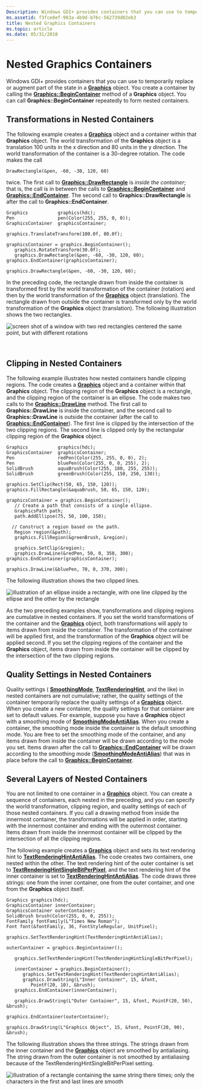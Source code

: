 ```yaml
---
Description: Windows GDI+ provides containers that you can use to temporarily replace or augment part of the state in a Graphics object.
ms.assetid: f3fce8ef-903a-4b9d-b76c-562739d02eb3
title: Nested Graphics Containers
ms.topic: article
ms.date: 05/31/2018
---
```


# Nested Graphics Containers

Windows GDI+ provides containers that you can use to temporarily replace or augment part of the state in a [**Graphics**](/windows/win32/api/gdiplusgraphics/nl-gdiplusgraphics-graphics) object. You create a container by calling the [**Graphics::BeginContainer**](/windows/win32/api/gdiplusgraphics/nf-gdiplusgraphics-graphics-begincontainer(inconstrectf__inconstrectf__inunit)) method of a **Graphics** object. You can call **Graphics::BeginContainer** repeatedly to form nested containers.

## Transformations in Nested Containers

The following example creates a [**Graphics**](/windows/win32/api/gdiplusgraphics/nl-gdiplusgraphics-graphics) object and a container within that **Graphics** object. The world transformation of the **Graphics** object is a translation 100 units in the x direction and 80 units in the y direction. The world transformation of the container is a 30-degree rotation. The code makes the call


```
DrawRectangle(&pen, -60, -30, 120, 60)
```



twice. The first call to [**Graphics::DrawRectangle**](https://msdn.microsoft.com/library/ms536003(v=VS.85).aspx) is *inside the container*; that is, the call is in between the calls to [**Graphics::BeginContainer**](/windows/win32/api/gdiplusgraphics/nf-gdiplusgraphics-graphics-begincontainer(inconstrectf__inconstrectf__inunit)) and [**Graphics::EndContainer**](/windows/win32/api/Gdiplusgraphics/nf-gdiplusgraphics-graphics-endcontainer). The second call to **Graphics::DrawRectangle** is after the call to **Graphics::EndContainer**.


```
Graphics           graphics(hdc);
Pen                pen(Color(255, 255, 0, 0));
GraphicsContainer  graphicsContainer;

graphics.TranslateTransform(100.0f, 80.0f);

graphicsContainer = graphics.BeginContainer();
   graphics.RotateTransform(30.0f);
   graphics.DrawRectangle(&pen, -60, -30, 120, 60);
graphics.EndContainer(graphicsContainer);

graphics.DrawRectangle(&pen, -60, -30, 120, 60);
```



In the preceding code, the rectangle drawn from inside the container is transformed first by the world transformation of the container (rotation) and then by the world transformation of the [**Graphics**](/windows/win32/api/gdiplusgraphics/nl-gdiplusgraphics-graphics) object (translation). The rectangle drawn from outside the container is transformed only by the world transformation of the **Graphics** object (translation). The following illustration shows the two rectangles.

![screen shot of a window with two red rectangles centered the same point, but with different rotations](images/nestedcontainers1.png)

 

## Clipping in Nested Containers

The following example illustrates how nested containers handle clipping regions. The code creates a [**Graphics**](/windows/win32/api/gdiplusgraphics/nl-gdiplusgraphics-graphics) object and a container within that **Graphics** object. The clipping region of the **Graphics** object is a rectangle, and the clipping region of the container is an ellipse. The code makes two calls to the [**Graphics::DrawLine**](https://msdn.microsoft.com/library/ms536026(v=VS.85).aspx) method. The first call to **Graphics::DrawLine** is inside the container, and the second call to **Graphics::DrawLine** is outside the container (after the call to [**Graphics::EndContainer**](/windows/win32/api/Gdiplusgraphics/nf-gdiplusgraphics-graphics-endcontainer)). The first line is clipped by the intersection of the two clipping regions. The second line is clipped only by the rectangular clipping region of the **Graphics** object.


```
Graphics           graphics(hdc);
GraphicsContainer  graphicsContainer;
Pen                redPen(Color(255, 255, 0, 0), 2);
Pen                bluePen(Color(255, 0, 0, 255), 2);
SolidBrush         aquaBrush(Color(255, 180, 255, 255));
SolidBrush         greenBrush(Color(255, 150, 250, 130));

graphics.SetClip(Rect(50, 65, 150, 120));
graphics.FillRectangle(&aquaBrush, 50, 65, 150, 120);

graphicsContainer = graphics.BeginContainer();
   // Create a path that consists of a single ellipse.
   GraphicsPath path;
   path.AddEllipse(75, 50, 100, 150);

  // Construct a region based on the path.
   Region region(&path);
   graphics.FillRegion(&greenBrush, &region);

   graphics.SetClip(&region);
   graphics.DrawLine(&redPen, 50, 0, 350, 300);
graphics.EndContainer(graphicsContainer);

graphics.DrawLine(&bluePen, 70, 0, 370, 300);
```



The following illustration shows the two clipped lines.

![illustration of an ellipse inside a rectangle, with one line clipped by the ellipse and the other by the rectangle](images/nestedcontainers2.png)

As the two preceding examples show, transformations and clipping regions are cumulative in nested containers. If you set the world transformations of the container and the [**Graphics**](/windows/win32/api/gdiplusgraphics/nl-gdiplusgraphics-graphics) object, both transformations will apply to items drawn from inside the container. The transformation of the container will be applied first, and the transformation of the **Graphics** object will be applied second. If you set the clipping regions of the container and the **Graphics** object, items drawn from inside the container will be clipped by the intersection of the two clipping regions.

## Quality Settings in Nested Containers

Quality settings ( [**SmoothingMode**](/windows/win32/api/Gdiplusenums/ne-gdiplusenums-smoothingmode), [**TextRenderingHint**](/windows/win32/api/Gdiplusenums/ne-gdiplusenums-textrenderinghint), and the like) in nested containers are not cumulative; rather, the quality settings of the container temporarily replace the quality settings of a [**Graphics**](/windows/win32/api/gdiplusgraphics/nl-gdiplusgraphics-graphics) object. When you create a new container, the quality settings for that container are set to default values. For example, suppose you have a **Graphics** object with a smoothing mode of [****SmoothingModeAntiAlias****](/windows/win32/api/Gdiplusenums/ne-gdiplusenums-smoothingmode). When you create a container, the smoothing mode inside the container is the default smoothing mode. You are free to set the smoothing mode of the container, and any items drawn from inside the container will be drawn according to the mode you set. Items drawn after the call to [**Graphics::EndContainer**](/windows/win32/api/Gdiplusgraphics/nf-gdiplusgraphics-graphics-endcontainer) will be drawn according to the smoothing mode ([****SmoothingModeAntiAlias****](/windows/win32/api/Gdiplusenums/ne-gdiplusenums-smoothingmode)) that was in place before the call to [**Graphics::BeginContainer**](/windows/win32/api/gdiplusgraphics/nf-gdiplusgraphics-graphics-begincontainer(inconstrectf__inconstrectf__inunit)).

## Several Layers of Nested Containers

You are not limited to one container in a [**Graphics**](/windows/win32/api/gdiplusgraphics/nl-gdiplusgraphics-graphics) object. You can create a sequence of containers, each nested in the preceding, and you can specify the world transformation, clipping region, and quality settings of each of those nested containers. If you call a drawing method from inside the innermost container, the transformations will be applied in order, starting with the innermost container and ending with the outermost container. Items drawn from inside the innermost container will be clipped by the intersection of all the clipping regions.

The following example creates a [**Graphics**](/windows/win32/api/gdiplusgraphics/nl-gdiplusgraphics-graphics) object and sets its text rendering hint to [****TextRenderingHintAntiAlias****](/windows/win32/api/Gdiplusenums/ne-gdiplusenums-textrenderinghint). The code creates two containers, one nested within the other. The text rendering hint of the outer container is set to [****TextRenderingHintSingleBitPerPixel****](/windows/win32/api/Gdiplusenums/ne-gdiplusenums-textrenderinghint), and the text rendering hint of the inner container is set to [****TextRenderingHintAntiAlias****](/windows/win32/api/Gdiplusenums/ne-gdiplusenums-textrenderinghint). The code draws three strings: one from the inner container, one from the outer container, and one from the **Graphics** object itself.


```
Graphics graphics(hdc);
GraphicsContainer innerContainer;
GraphicsContainer outerContainer;
SolidBrush brush(Color(255, 0, 0, 255));
FontFamily fontFamily(L"Times New Roman");
Font font(&fontFamily, 36, FontStyleRegular, UnitPixel);

graphics.SetTextRenderingHint(TextRenderingHintAntiAlias);

outerContainer = graphics.BeginContainer();

   graphics.SetTextRenderingHint(TextRenderingHintSingleBitPerPixel);

   innerContainer = graphics.BeginContainer();
      graphics.SetTextRenderingHint(TextRenderingHintAntiAlias);
      graphics.DrawString(L"Inner Container", 15, &font,
         PointF(20, 10), &brush);
   graphics.EndContainer(innerContainer);

   graphics.DrawString(L"Outer Container", 15, &font, PointF(20, 50), &brush);

graphics.EndContainer(outerContainer);

graphics.DrawString(L"Graphics Object", 15, &font, PointF(20, 90), &brush);
```



The following illustration shows the three strings. The strings drawn from the inner container and the [**Graphics**](/windows/win32/api/gdiplusgraphics/nl-gdiplusgraphics-graphics) object are smoothed by antialiasing. The string drawn from the outer container is not smoothed by antialiasing because of the TextRenderingHintSingleBitPerPixel setting.

![illustration of a rectangle containing the same string there times; only the characters in the first and last lines are smooth](images/nestedcontainers3.png)

 

 



